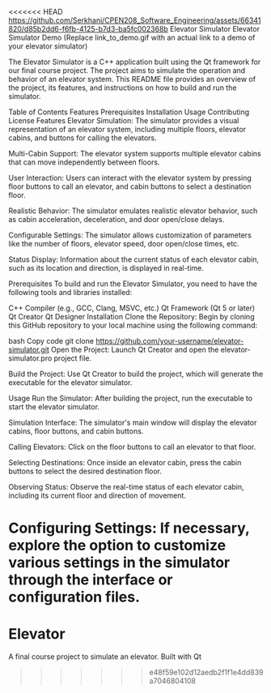 <<<<<<< HEAD
https://github.com/Serkhani/CPEN208_Software_Engineering/assets/66341820/d85b2dd6-f6fb-4125-b7d3-ba5fc002368b
Elevator Simulator
Elevator Simulator Demo (Replace link_to_demo.gif with an actual link to a demo of your elevator simulator)

The Elevator Simulator is a C++ application built using the Qt framework for our final course project. The project aims to simulate the operation and behavior of an elevator system. This README file provides an overview of the project, its features, and instructions on how to build and run the simulator.

Table of Contents
Features
Prerequisites
Installation
Usage
Contributing
License
Features
Elevator Simulation: The simulator provides a visual representation of an elevator system, including multiple floors, elevator cabins, and buttons for calling the elevators.

Multi-Cabin Support: The elevator system supports multiple elevator cabins that can move independently between floors.

User Interaction: Users can interact with the elevator system by pressing floor buttons to call an elevator, and cabin buttons to select a destination floor.

Realistic Behavior: The simulator emulates realistic elevator behavior, such as cabin acceleration, deceleration, and door open/close delays.

Configurable Settings: The simulator allows customization of parameters like the number of floors, elevator speed, door open/close times, etc.

Status Display: Information about the current status of each elevator cabin, such as its location and direction, is displayed in real-time.

Prerequisites
To build and run the Elevator Simulator, you need to have the following tools and libraries installed:

C++ Compiler (e.g., GCC, Clang, MSVC, etc.)
Qt Framework (Qt 5 or later)
Qt Creator
Qt Designer
Installation
Clone the Repository: Begin by cloning this GitHub repository to your local machine using the following command:

bash
Copy code
git clone https://github.com/your-username/elevator-simulator.git
Open the Project: Launch Qt Creator and open the elevator-simulator.pro project file.

Build the Project: Use Qt Creator to build the project, which will generate the executable for the elevator simulator.

Usage
Run the Simulator: After building the project, run the executable to start the elevator simulator.

Simulation Interface: The simulator's main window will display the elevator cabins, floor buttons, and cabin buttons.

Calling Elevators: Click on the floor buttons to call an elevator to that floor.

Selecting Destinations: Once inside an elevator cabin, press the cabin buttons to select the desired destination floor.

Observing Status: Observe the real-time status of each elevator cabin, including its current floor and direction of movement.

Configuring Settings: If necessary, explore the option to customize various settings in the simulator through the interface or configuration files.
=======
# Elevator
A final course project to simulate an elevator. Built with Qt
>>>>>>> e48f59e102d12aedb2f1f1e4dd839a7046804108
